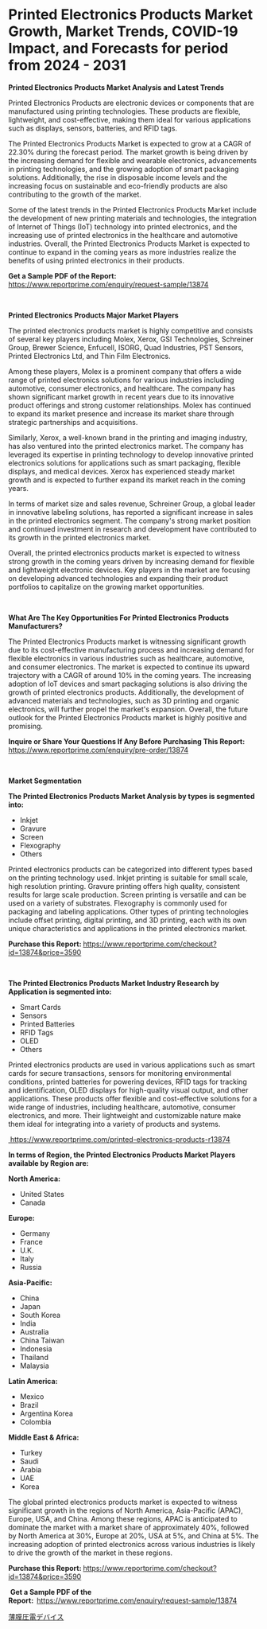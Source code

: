 <p><h1>Printed Electronics Products Market Growth, Market Trends, COVID-19 Impact, and Forecasts for period from 2024 - 2031</h1></p><p><strong>Printed Electronics Products Market Analysis and Latest Trends</strong></p>
<p><p>Printed Electronics Products are electronic devices or components that are manufactured using printing technologies. These products are flexible, lightweight, and cost-effective, making them ideal for various applications such as displays, sensors, batteries, and RFID tags.</p><p>The Printed Electronics Products Market is expected to grow at a CAGR of 22.30% during the forecast period. The market growth is being driven by the increasing demand for flexible and wearable electronics, advancements in printing technologies, and the growing adoption of smart packaging solutions. Additionally, the rise in disposable income levels and the increasing focus on sustainable and eco-friendly products are also contributing to the growth of the market.</p><p>Some of the latest trends in the Printed Electronics Products Market include the development of new printing materials and technologies, the integration of Internet of Things (IoT) technology into printed electronics, and the increasing use of printed electronics in the healthcare and automotive industries. Overall, the Printed Electronics Products Market is expected to continue to expand in the coming years as more industries realize the benefits of using printed electronics in their products.</p></p>
<p><strong>Get a Sample PDF of the Report:&nbsp;</strong> <a href="https://www.reportprime.com/enquiry/request-sample/13874">https://www.reportprime.com/enquiry/request-sample/13874</a></p>
<p>&nbsp;</p>
<p><strong>Printed Electronics Products Major Market Players</strong></p>
<p><p>The printed electronics products market is highly competitive and consists of several key players including Molex, Xerox, GSI Technologies, Schreiner Group, Brewer Science, Enfucell, ISORG, Quad Industries, PST Sensors, Printed Electronics Ltd, and Thin Film Electronics.</p><p>Among these players, Molex is a prominent company that offers a wide range of printed electronics solutions for various industries including automotive, consumer electronics, and healthcare. The company has shown significant market growth in recent years due to its innovative product offerings and strong customer relationships. Molex has continued to expand its market presence and increase its market share through strategic partnerships and acquisitions.</p><p>Similarly, Xerox, a well-known brand in the printing and imaging industry, has also ventured into the printed electronics market. The company has leveraged its expertise in printing technology to develop innovative printed electronics solutions for applications such as smart packaging, flexible displays, and medical devices. Xerox has experienced steady market growth and is expected to further expand its market reach in the coming years.</p><p>In terms of market size and sales revenue, Schreiner Group, a global leader in innovative labeling solutions, has reported a significant increase in sales in the printed electronics segment. The company's strong market position and continued investment in research and development have contributed to its growth in the printed electronics market.</p><p>Overall, the printed electronics products market is expected to witness strong growth in the coming years driven by increasing demand for flexible and lightweight electronic devices. Key players in the market are focusing on developing advanced technologies and expanding their product portfolios to capitalize on the growing market opportunities.</p></p>
<p>&nbsp;</p>
<p><strong>What Are The Key Opportunities For Printed Electronics Products Manufacturers?</strong></p>
<p><p>The Printed Electronics Products market is witnessing significant growth due to its cost-effective manufacturing process and increasing demand for flexible electronics in various industries such as healthcare, automotive, and consumer electronics. The market is expected to continue its upward trajectory with a CAGR of around 10% in the coming years. The increasing adoption of IoT devices and smart packaging solutions is also driving the growth of printed electronics products. Additionally, the development of advanced materials and technologies, such as 3D printing and organic electronics, will further propel the market's expansion. Overall, the future outlook for the Printed Electronics Products market is highly positive and promising.</p></p>
<p><strong>Inquire or Share Your Questions If Any Before Purchasing This Report:</strong> <a href="https://www.reportprime.com/enquiry/pre-order/13874">https://www.reportprime.com/enquiry/pre-order/13874</a></p>
<p>&nbsp;</p>
<p><strong>Market Segmentation</strong></p>
<p><strong>The Printed Electronics Products Market Analysis by types is segmented into:</strong></p>
<p><ul><li>Inkjet</li><li>Gravure</li><li>Screen</li><li>Flexography</li><li>Others</li></ul></p>
<p><p>Printed electronics products can be categorized into different types based on the printing technology used. Inkjet printing is suitable for small scale, high resolution printing. Gravure printing offers high quality, consistent results for large scale production. Screen printing is versatile and can be used on a variety of substrates. Flexography is commonly used for packaging and labeling applications. Other types of printing technologies include offset printing, digital printing, and 3D printing, each with its own unique characteristics and applications in the printed electronics market.</p></p>
<p><strong>Purchase this Report:&nbsp;</strong><a href="https://www.reportprime.com/checkout?id=13874&price=3590">https://www.reportprime.com/checkout?id=13874&price=3590</a></p>
<p>&nbsp;</p>
<p><strong>The Printed Electronics Products Market Industry Research by Application is segmented into:</strong></p>
<p><ul><li>Smart Cards</li><li>Sensors</li><li>Printed Batteries</li><li>RFID Tags</li><li>OLED</li><li>Others</li></ul></p>
<p><p>Printed electronics products are used in various applications such as smart cards for secure transactions, sensors for monitoring environmental conditions, printed batteries for powering devices, RFID tags for tracking and identification, OLED displays for high-quality visual output, and other applications. These products offer flexible and cost-effective solutions for a wide range of industries, including healthcare, automotive, consumer electronics, and more. Their lightweight and customizable nature make them ideal for integrating into a variety of products and systems.</p></p>
<p><a href="https://www.reportprime.com/printed-electronics-products-r13874">&nbsp;https://www.reportprime.com/printed-electronics-products-r13874</a></p>
<p><strong>In terms of Region, the Printed Electronics Products Market Players available by Region are:</strong></p>
<p>
    <p> <strong> North America: </strong>
        <ul>
            <li>United States</li>
            <li>Canada</li>
        </ul>
        </p> 
    <p> <strong> Europe: </strong>
        <ul>
            <li>Germany</li>
            <li>France</li>
            <li>U.K.</li>
            <li>Italy</li>
            <li>Russia</li>
        </ul>
        </p> 
    <p> <strong> Asia-Pacific: </strong>
        <ul>
            <li>China</li>
            <li>Japan</li>
            <li>South Korea</li>
            <li>India</li>
            <li>Australia</li>
            <li>China Taiwan</li>
            <li>Indonesia</li>
            <li>Thailand</li>
            <li>Malaysia</li>
        </ul>
        </p> 
    <p> <strong> Latin America: </strong>
        <ul>
            <li>Mexico</li>
            <li>Brazil</li>
            <li>Argentina Korea</li>
            <li>Colombia</li>
        </ul>
        </p> 
    <p> <strong> Middle East & Africa: </strong>
        <ul>
            <li>Turkey</li>
            <li>Saudi</li>
            <li>Arabia</li>
            <li>UAE</li>
            <li>Korea</li>
        </ul>
    </p>
    </p>
<p><p>The global printed electronics products market is expected to witness significant growth in the regions of North America, Asia-Pacific (APAC), Europe, USA, and China. Among these regions, APAC is anticipated to dominate the market with a market share of approximately 40%, followed by North America at 30%, Europe at 20%, USA at 5%, and China at 5%. The increasing adoption of printed electronics across various industries is likely to drive the growth of the market in these regions.</p></p>
<p><strong>Purchase this Report: </strong><a href="https://www.reportprime.com/checkout?id=13874&price=3590">https://www.reportprime.com/checkout?id=13874&price=3590</a></p>
<p>&nbsp;<strong>Get a Sample PDF of the Report:&nbsp;&nbsp;</strong><a href="https://www.reportprime.com/enquiry/request-sample/13874">https://www.reportprime.com/enquiry/request-sample/13874</a></p>
<p><strong></strong></p>
<p><p><a href="https://github.com/VellaJacobi2023/Market-Research-Report-List-1/blob/main/110474286974.md">薄膜圧電デバイス</a></p></p>